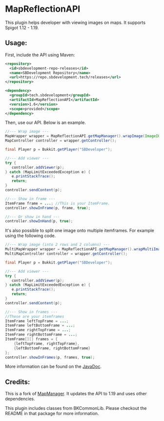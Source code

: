 # MapReflectionAPI

This plugin helps developer with viewing images on maps. It supports Spigot 1.12 - 1.19.

## Usage:

First, include the API using Maven:

```xml
<repository>
  <id>sbdevelopment-repo-releases</id>
  <name>SBDevelopment Repository</name>
  <url>https://repo.sbdevelopment.tech/releases</url>
</repository>

<dependency>
  <groupId>tech.sbdevelopment</groupId>
  <artifactId>MapReflectionAPI</artifactId>
  <version>1.6</version>
  <scope>provided</scope>
</dependency>
```

Then, use our API. Below is an example.

```java
//--- Wrap image ---
MapWrapper wrapper = MapReflectionAPI.getMapManager().wrapImage(ImageIO.read(new File("image.png")));
MapController controller = wrapper.getController();

final Player p = Bukkit.getPlayer("SBDeveloper");

//--- Add viewer ---
try {
   controller.addViewer(p);
} catch (MapLimitExceededException e) {
   e.printStackTrace();
   return;
}
controller.sendContent(p);

//--- Show in frame ---
ItemFrame frame = ...; //This is your ItemFrame.
controller.showInFrame(p, frame, true);

//--- Or show in hand ---
controller.showInHand(p, true);
```

It's also possible to split one image onto multiple itemframes. For example using the following code.

```java
//--- Wrap image (into 2 rows and 2 columns) ---
MultiMapWrapper wrapper = MapReflectionAPI.getMapManager().wrapMultiImage(ImageIO.read(new File("image.png")), 2, 2);
MultiMapController controller = wrapper.getController();

final Player p = Bukkit.getPlayer("SBDeveloper");

//--- Add viewer ---
try {
   controller.addViewer(p);
} catch (MapLimitExceededException e) {
   e.printStackTrace();
   return;
}
controller.sendContent(p);

//--- Show in frames ---
//These are your itemframes
ItemFrame leftTopFrame = ...;
ItemFrame leftBottomFrame = ...;
ItemFrame rightTopFrame = ...;
ItemFrame rightBottomFrame = ...;
ItemFrame[][] frames = {
    {leftTopFrame, rightTopFrame},
    {leftBottomFrame, rightBottomFrame}
};
controller.showInFrames(p, frames, true);
```

More information can be found on the [JavaDoc](https://sbdevelopment.tech/javadoc/mapreflectionapi/).

## Credits:

This is a fork of [MapManager](https://github.com/InventivetalentDev/MapManager). It updates the API to 1.19 and uses
other dependencies.

This plugin includes classes from BKCommonLib. Please checkout the README in that package for more information.
